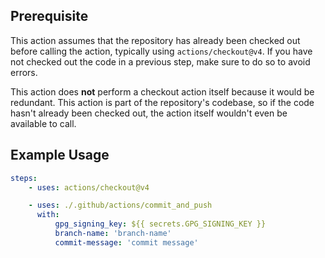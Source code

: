 ## Prerequisite

This action assumes that the repository has already been checked out before
calling the action, typically using `actions/checkout@v4`. If you have not
checked out the code in a previous step, make sure to do so to avoid errors.

This action does **not** perform a checkout action itself because it would be
redundant. This action is part of the repository's codebase, so if the code
hasn't already been checked out, the action itself wouldn't even be available to
call.

## Example Usage

```yaml
steps:
    - uses: actions/checkout@v4

    - uses: ./.github/actions/commit_and_push
      with:
          gpg_signing_key: ${{ secrets.GPG_SIGNING_KEY }}
          branch-name: 'branch-name'
          commit-message: 'commit message'
```
